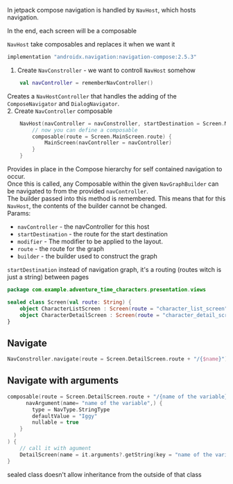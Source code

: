 In jetpack compose navigation is handled by `NavHost`, which hosts navigation.

In the end, each screen will be a composable

`NavHost` take composables and replaces it when we want it

```groovy
implementation "androidx.navigation:navigation-compose:2.5.3"
```

1. Create `NavConstroller` - we want to controll `NavHost` somehow
  ```kotlin
      val navController = rememberNavController()
  ```
  Creates a `NavHostController` that handles the adding of the `ComposeNavigator` and `DialogNavigator`.  
2. Create `NavController` composable
  ```kotlin
      NavHost(navController = navConstroller, startDestination = Screen.MainScreen.route (<- sealed class)) {
          // now you can define a composable
          composable(route = Screen.MainScreen.route) {
              MainScreen(navController = navController)
          }
      }
  ```
  Provides in place in the Compose hierarchy for self contained navigation to occur.  
  Once this is called, any Composable within the given `NavGraphBuilder` can be navigated to from the provided `navController`.  
  The builder passed into this method is remembered. This means that for this `NavHost`, the contents of the builder cannot be changed.  
  Params:
  - `navController` - the navController for this host
  - `startDestination` - the route for the start destination
  - `modifier` - The modifier to be applied to the layout.
  - `route` - the route for the graph
  - `builder` - the builder used to construct the graph

`startDestination` instead of navigation graph, it's a routing (routes witch is just a string) between pages

```kotlin
package com.example.adventure_time_characters.presentation.views

sealed class Screen(val route: String) {
    object CharacterListScreen : Screen(route = "character_list_screen")
    object CharacterDetailScreen : Screen(route = "character_detail_screen")
}
```


## Navigate
```kotlin
NavConstroller.navigate(route = Screen.DetailScreen.route + "/{$name}")
```
## Navigate with arguments
```kotlin
composable(route = Screen.DetailScreen.route + "/{name of the variable}", arguments = listOf(
      navArgument(name= "name of the variable",) {
        type = NavType.StringType
        defaultValue = "Iggy"
        nullable = true
    }
  )
) {
    // call it with agument
    DetailScreen(name = it.arguments?.getString(key = "name of the variable"))
}
```

sealed class doesn't allow inheritance from the outside of that class
